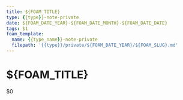 ```yaml
---
title: ${FOAM_TITLE}
type: {{type}}-note-private
date: ${FOAM_DATE_YEAR}-${FOAM_DATE_MONTH}-${FOAM_DATE_DATE}
tags: $1
foam_template:
  name: {{type_name}}-note-private
  filepath: '{{type}}/private/${FOAM_DATE_YEAR}/${FOAM_SLUG}.md'
---
```

# ${FOAM_TITLE}
$0
